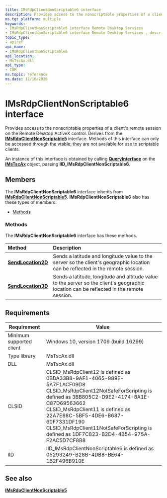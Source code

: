 ```yaml
---
title: IMsRdpClientNonScriptable6 interface
description: Provides access to the nonscriptable properties of a client's remote session on the Remote Desktop ActiveX control. Derives from the IMsRdpClientNonScriptable5 interface.
ms.tgt_platform: multiple
keywords:
- IMsRdpClientNonScriptable6 interface Remote Desktop Services
- IMsRdpClientNonScriptable6 interface Remote Desktop Services , described
topic_type:
- apiref
api_name:
- IMsRdpClientNonScriptable6
api_location:
- MsTscAx.dll
api_type:
- COM
ms.topic: reference
ms.date: 12/16/2020
---
```


# IMsRdpClientNonScriptable6 interface

Provides access to the nonscriptable properties of a client's remote session on the Remote Desktop ActiveX control. Derives from the [**IMsRdpClientNonScriptable5**](imsrdpclientnonscriptable5.md) interface. Methods of this interface can only be accessed through the vtable; they are not available for use to scriptable clients.

An instance of this interface is obtained by calling [**QueryInterface**](/windows/desktop/api/unknwn/nf-unknwn-iunknown-queryinterface(q)) on the [**IMsTscAx**](imstscax-interface.md) object, passing **IID\_IMsRdpClientNonScriptable6**.

## Members

The **IMsRdpClientNonScriptable6** interface inherits from [**IMsRdpClientNonScriptable5**](imsrdpclientnonscriptable5.md). **IMsRdpClientNonScriptable6** also has these types of members:

- [Methods](#methods)

### Methods

The **IMsRdpClientNonScriptable6** interface has these methods.


| Method            | Description                   |
|:-----------------------------|:-----------------|
| [**SendLocation2D**](imsrdpclientnonscriptable6-sendlocation2d.md)     |  Sends a latitude and longitude value to the server so the client's geographic location can be reflected in the remote session.                   |
| [**SendLocation3D**](imsrdpclientnonscriptable6-sendlocation3d.md)     | Sends a latitude, longitude and altitude value to the server so the client's geographic location can be reflected in the remote session.                 |

## Requirements

| Requirement | Value |
|-------------------------------------|---------------------------------------|
| Minimum supported client| Windows 10, version 1709 (build 16299)      |
| Type library            | MsTscAx.dll                        |
| DLL                  | MsTscAx.dll     |
| CLSID                    | CLSID\_MsRdpClient12 is defined as 0BDA33B8-9AF1-4065-989E-5A7F1ACF09D8<br/> CLSID\_MsRdpClient12NotSafeForScripting is defined as 3BB805C2-D9E2-4174-8A1E-C87D69563662<br/> CLSID\_MsRdpClient11 is defined as 22A7E88C-5BF5-4DE6-B687-60F7331DF190<br/> CLSID\_MsRdpClient11NotSafeForScripting is defined as 1DF7C823-B2D4-4B54-975A-F2AC5D7CF8B8<br/>  |
| IID                      | IID\_IMsRdpClientNonScriptable6 is defined as 05293249-B28B-4DB8-BE64-1B2F496B910E            |

## See also

<dl> <dt>

[**IMsRdpClientNonScriptable5**](imsrdpclientnonscriptable5.md)
</dt> </dl>
